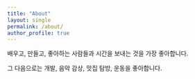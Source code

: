 ```yaml
---
title: "About"
layout: single
permalink: /about/
author_profile: true
---
```


배우고, 만들고, 좋아하는 사람들과 시간을 보내는 것을 가장 좋아합니다.

그 다음으로는 개발, 음악 감상, 맛집 탐방, 운동을 좋아합니다.
